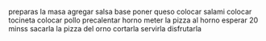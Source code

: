 preparas la masa
agregar salsa base
poner queso
colocar salami
colocar tocineta
colocar pollo
precalentar horno
meter la pizza al horno
esperar 20 minss
sacarla la pizza del orno
cortarla
servirla
disfrutarla